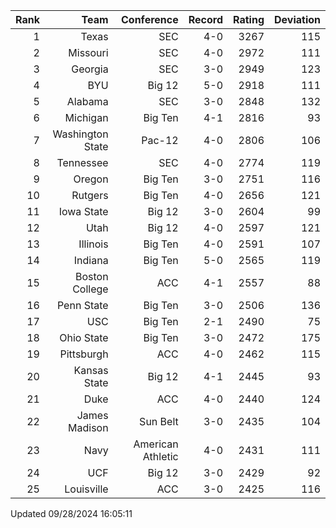 | Rank  | Team                 | Conference           | Record   | Rating | Deviation |
| ---:  | ---:                 | ---:                 | ---:     | ---:   | ---:      |
| 1     | Texas                | SEC                  | 4-0      | 3267   | 115       |
| 2     | Missouri             | SEC                  | 4-0      | 2972   | 111       |
| 3     | Georgia              | SEC                  | 3-0      | 2949   | 123       |
| 4     | BYU                  | Big 12               | 5-0      | 2918   | 111       |
| 5     | Alabama              | SEC                  | 3-0      | 2848   | 132       |
| 6     | Michigan             | Big Ten              | 4-1      | 2816   | 93        |
| 7     | Washington State     | Pac-12               | 4-0      | 2806   | 106       |
| 8     | Tennessee            | SEC                  | 4-0      | 2774   | 119       |
| 9     | Oregon               | Big Ten              | 3-0      | 2751   | 116       |
| 10    | Rutgers              | Big Ten              | 4-0      | 2656   | 121       |
| 11    | Iowa State           | Big 12               | 3-0      | 2604   | 99        |
| 12    | Utah                 | Big 12               | 4-0      | 2597   | 121       |
| 13    | Illinois             | Big Ten              | 4-0      | 2591   | 107       |
| 14    | Indiana              | Big Ten              | 5-0      | 2565   | 119       |
| 15    | Boston College       | ACC                  | 4-1      | 2557   | 88        |
| 16    | Penn State           | Big Ten              | 3-0      | 2506   | 136       |
| 17    | USC                  | Big Ten              | 2-1      | 2490   | 75        |
| 18    | Ohio State           | Big Ten              | 3-0      | 2472   | 175       |
| 19    | Pittsburgh           | ACC                  | 4-0      | 2462   | 115       |
| 20    | Kansas State         | Big 12               | 4-1      | 2445   | 93        |
| 21    | Duke                 | ACC                  | 4-0      | 2440   | 124       |
| 22    | James Madison        | Sun Belt             | 3-0      | 2435   | 104       |
| 23    | Navy                 | American Athletic    | 4-0      | 2431   | 111       |
| 24    | UCF                  | Big 12               | 3-0      | 2429   | 92        |
| 25    | Louisville           | ACC                  | 3-0      | 2425   | 116       |

Updated 09/28/2024 16:05:11
